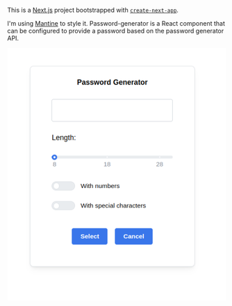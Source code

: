 This is a [Next.js](https://nextjs.org/) project bootstrapped with [`create-next-app`](https://github.com/vercel/next.js/tree/canary/packages/create-next-app).

I'm using [Mantine](https://mantine.dev/) to style it.
Password-generator is a React component that can be configured to provide a password based on the password generator API.

![](./public/front.png)
